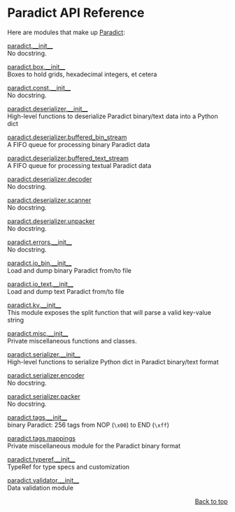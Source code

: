 # Paradict API Reference
Here are modules that make up [Paradict](/README.md):

[paradict.\_\_init\_\_](/docs/api/modules/paradict/__init__/README.md)
<br>
No docstring.

[paradict.box.\_\_init\_\_](/docs/api/modules/paradict/box/__init__/README.md)
<br>
Boxes to hold grids, hexadecimal integers, et cetera

[paradict.const.\_\_init\_\_](/docs/api/modules/paradict/const/__init__/README.md)
<br>
No docstring.

[paradict.deserializer.\_\_init\_\_](/docs/api/modules/paradict/deserializer/__init__/README.md)
<br>
High-level functions to deserialize Paradict binary/text data into a Python dict

[paradict.deserializer.buffered\_bin\_stream](/docs/api/modules/paradict/deserializer/buffered_bin_stream/README.md)
<br>
A FIFO queue for processing binary Paradict data

[paradict.deserializer.buffered\_text\_stream](/docs/api/modules/paradict/deserializer/buffered_text_stream/README.md)
<br>
A FIFO queue for processing textual Paradict data

[paradict.deserializer.decoder](/docs/api/modules/paradict/deserializer/decoder/README.md)
<br>
No docstring.

[paradict.deserializer.scanner](/docs/api/modules/paradict/deserializer/scanner/README.md)
<br>
No docstring.

[paradict.deserializer.unpacker](/docs/api/modules/paradict/deserializer/unpacker/README.md)
<br>
No docstring.

[paradict.errors.\_\_init\_\_](/docs/api/modules/paradict/errors/__init__/README.md)
<br>
No docstring.

[paradict.io\_bin.\_\_init\_\_](/docs/api/modules/paradict/io_bin/__init__/README.md)
<br>
Load and dump binary Paradict from/to file

[paradict.io\_text.\_\_init\_\_](/docs/api/modules/paradict/io_text/__init__/README.md)
<br>
Load and dump text Paradict from/to file

[paradict.kv.\_\_init\_\_](/docs/api/modules/paradict/kv/__init__/README.md)
<br>
This module exposes the split function that will parse a valid key-value string

[paradict.misc.\_\_init\_\_](/docs/api/modules/paradict/misc/__init__/README.md)
<br>
Private miscellaneous functions and classes.

[paradict.serializer.\_\_init\_\_](/docs/api/modules/paradict/serializer/__init__/README.md)
<br>
High-level functions to serialize Python dict in Paradict binary/text format

[paradict.serializer.encoder](/docs/api/modules/paradict/serializer/encoder/README.md)
<br>
No docstring.

[paradict.serializer.packer](/docs/api/modules/paradict/serializer/packer/README.md)
<br>
No docstring.

[paradict.tags.\_\_init\_\_](/docs/api/modules/paradict/tags/__init__/README.md)
<br>
binary Paradict: 256 tags from NOP (`\x00`) to END (`\xff`)

[paradict.tags.mappings](/docs/api/modules/paradict/tags/mappings/README.md)
<br>
Private miscellaneous module for the Paradict binary format

[paradict.typeref.\_\_init\_\_](/docs/api/modules/paradict/typeref/__init__/README.md)
<br>
TypeRef for type specs and customization

[paradict.validator.\_\_init\_\_](/docs/api/modules/paradict/validator/__init__/README.md)
<br>
Data validation module

<p align="right"><a href="#paradict-api-reference">Back to top</a></p>
